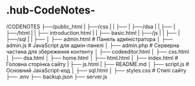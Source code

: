 # .hub-CodeNotes-
 /CODENOTES
 ├──/public_html
 |  ├──/css
 |  |  ├── 
 |  ├──/dsa
 |  |  ├── 
 |  ├──/html
 |  |  ├── introduction.html
 |  |  ├── basic.html
 |  ├──/js
 |  |  ├── 
 |  ├──/sql
 |  |  ├── 
 │  ├── admin.html              # Панель адміністратора
 │  ├── admin.js                # JavaScript для адмін-панелі
 │  ├── admin.php               # Серверна частина для збереження контенту
 │  ├── codeeditor.html
 │  ├── css.html
 │  ├── dsa.html
 │  ├── home.html
 │  ├── html.html
 │  ├── index.html              # Головна сторінка сайту
 |  ├── js.html
 |  ├── README.md
 │  ├── script.js               # Основний JavaScript-код
 │  ├── sql.html
 │  ├── styles.css              # Стилі сайту
 ├── .env
 ├── backup.json
 ├── server.js